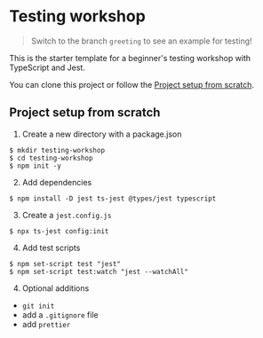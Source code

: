 # Testing workshop

> Switch to the branch `greeting` to see an example for testing!

This is the starter template for a beginner's testing workshop with TypeScript and Jest.

You can clone this project or follow the [Project setup from scratch](#project-setup-from-scratch).

## Project setup from scratch

1. Create a new directory with a package.json

  ```shell
  $ mkdir testing-workshop
  $ cd testing-workshop
  $ npm init -y
  ```

2. Add dependencies

  ```shell
  $ npm install -D jest ts-jest @types/jest typescript
  ```

3. Create a `jest.config.js`

  ```shell
  $ npx ts-jest config:init
  ```

4. Add test scripts

  ```shell
  $ npm set-script test "jest"
  $ npm set-script test:watch "jest --watchAll"
  ```

4. Optional additions
  - `git init`
  - add a `.gitignore` file
  - add `prettier`